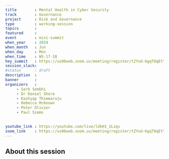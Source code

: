 ```yaml
---
title        : Mental Health in Cyber Security
track        : Governance
project      : Risk and Governance
type         : working-session
topics       :
featured     :
event        : mini-summit
when_year    : 2024
when_month   : Jun
when_day     : Mon
when_time    : WS-17-18
hey_summit   : https://us06web.zoom.us/meeting/register/tZYod-6gqT0qEtY677gF1altTFYyTr5DYbPP
session_slack:
#status      : draft
description  :
banner       : 
organizers   :
     - Sarb Sembhi
     - Dr Daniel Shore
     - Kashyap Thimmaraju
     - Rebecca McKeown
     - Peter Olivier
     - Paul Simms
     
     
youtube_link : https://youtube.com/live/ldkH3_1Lxqs
zoom_link    : https://us06web.zoom.us/meeting/register/tZYod-6gqT0qEtY677gF1altTFYyTr5DYbPP
---
```


## About this session
 
